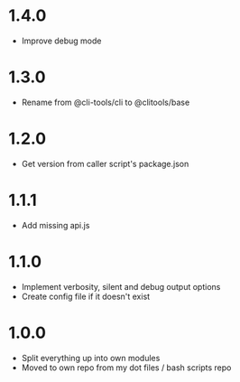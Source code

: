 # 1.4.0

* Improve debug mode

# 1.3.0

* Rename from @cli-tools/cli to @clitools/base

# 1.2.0

* Get version from caller script's package.json

# 1.1.1

* Add missing api.js

# 1.1.0

* Implement verbosity, silent and debug output options
* Create config file if it doesn't exist

# 1.0.0

* Split everything up into own modules
* Moved to own repo from my dot files / bash scripts repo